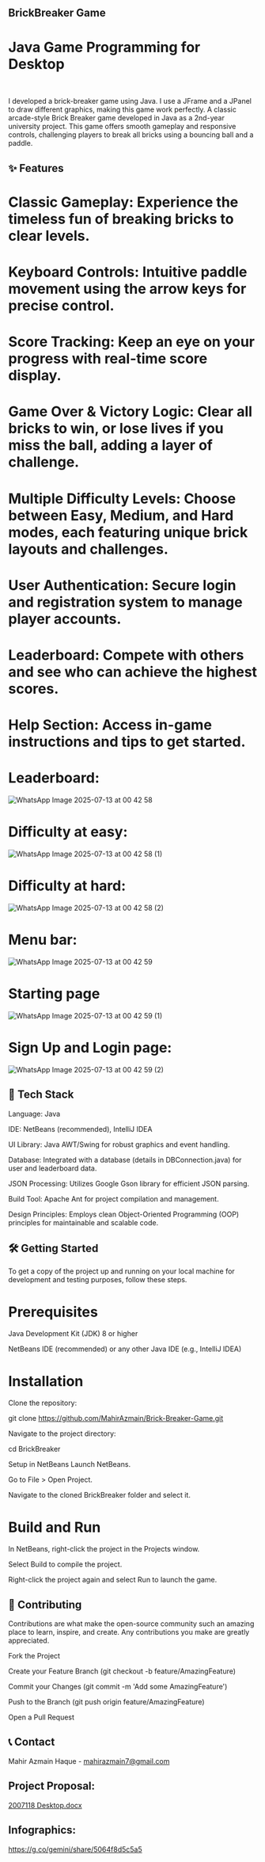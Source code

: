 ## BrickBreaker Game

# Java Game Programming for Desktop
<br>

I developed a brick-breaker game using Java. I use a JFrame and a JPanel to draw different graphics, making this game work perfectly.
A classic arcade-style Brick Breaker game developed in Java as a 2nd-year university project. This game offers smooth gameplay and responsive controls, 
challenging players to break all bricks using a bouncing ball and a paddle.

## ✨ Features
# Classic Gameplay: Experience the timeless fun of breaking bricks to clear levels.

# Keyboard Controls: Intuitive paddle movement using the arrow keys for precise control.

# Score Tracking: Keep an eye on your progress with real-time score display.

# Game Over & Victory Logic: Clear all bricks to win, or lose lives if you miss the ball, adding a layer of challenge.

# Multiple Difficulty Levels: Choose between Easy, Medium, and Hard modes, each featuring unique brick layouts and challenges.

# User Authentication: Secure login and registration system to manage player accounts.

# Leaderboard: Compete with others and see who can achieve the highest scores.

# Help Section: Access in-game instructions and tips to get started.

# Leaderboard:
![WhatsApp Image 2025-07-13 at 00 42 58](https://github.com/user-attachments/assets/b7e6699c-3d6d-400f-a32d-ac1e3781d2a1)
# Difficulty at easy:
![WhatsApp Image 2025-07-13 at 00 42 58 (1)](https://github.com/user-attachments/assets/30ac8055-8fa3-498e-9f7e-c18feddc44b1)
# Difficulty at hard:
![WhatsApp Image 2025-07-13 at 00 42 58 (2)](https://github.com/user-attachments/assets/2029702a-a36b-401d-b299-7ccfbbbb730e)
# Menu bar:
![WhatsApp Image 2025-07-13 at 00 42 59](https://github.com/user-attachments/assets/1acda882-b512-4022-9a24-829d1f688b8e)
# Starting page
![WhatsApp Image 2025-07-13 at 00 42 59 (1)](https://github.com/user-attachments/assets/2caec684-8ef2-4a33-bdba-64ebbb3de353)
# Sign Up and Login page:
![WhatsApp Image 2025-07-13 at 00 42 59 (2)](https://github.com/user-attachments/assets/ea80a4fc-6f33-4d9c-923f-e818f67ea3eb)


## 🚀 Tech Stack
Language: Java

IDE: NetBeans (recommended), IntelliJ IDEA

UI Library: Java AWT/Swing for robust graphics and event handling.

Database: Integrated with a database (details in DBConnection.java) for user and leaderboard data.

JSON Processing: Utilizes Google Gson library for efficient JSON parsing.

Build Tool: Apache Ant for project compilation and management.

Design Principles: Employs clean Object-Oriented Programming (OOP) principles for maintainable and scalable code.

## 🛠️ Getting Started
To get a copy of the project up and running on your local machine for development and testing purposes, follow these steps.

# Prerequisites
Java Development Kit (JDK) 8 or higher

NetBeans IDE (recommended) or any other Java IDE (e.g., IntelliJ IDEA)

# Installation
Clone the repository:

git clone https://github.com/MahirAzmain/Brick-Breaker-Game.git

Navigate to the project directory:

cd BrickBreaker

Setup in NetBeans
Launch NetBeans.

Go to File > Open Project.

Navigate to the cloned BrickBreaker folder and select it.

# Build and Run
In NetBeans, right-click the project in the Projects window.

Select Build to compile the project.

Right-click the project again and select Run to launch the game.

## 🤝 Contributing
Contributions are what make the open-source community such an amazing place to learn, inspire, and create. Any contributions you make are greatly appreciated.

Fork the Project

Create your Feature Branch (git checkout -b feature/AmazingFeature)

Commit your Changes (git commit -m 'Add some AmazingFeature')

Push to the Branch (git push origin feature/AmazingFeature)

Open a Pull Request

## 📞 Contact
Mahir Azmain Haque  - mahirazmain7@gmail.com

## **Project Proposal:**
[2007118 Desktop.docx](https://github.com/user-attachments/files/19014022/2007118.Desktop.docx)

## Infographics:
https://g.co/gemini/share/5064f8d5c5a5
